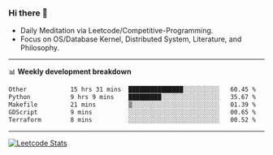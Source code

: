 ### Hi there 👋
* Daily Meditation via Leetcode/Competitive-Programming.
* Focus on OS/Database Kernel, Distributed System, Literature, and Philosophy.

-------

📊 **Weekly development breakdown**
<!--START_SECTION:waka-->

```txt
Other            15 hrs 31 mins  ███████████████░░░░░░░░░░   60.45 %
Python           9 hrs 9 mins    █████████░░░░░░░░░░░░░░░░   35.67 %
Makefile         21 mins         ▒░░░░░░░░░░░░░░░░░░░░░░░░   01.39 %
GDScript         9 mins          ░░░░░░░░░░░░░░░░░░░░░░░░░   00.65 %
Terraform        8 mins          ░░░░░░░░░░░░░░░░░░░░░░░░░   00.52 %
```

<!--END_SECTION:waka-->

-------

[![Leetcode Stats](https://leetcard.jacoblin.cool/hzhang413?font=Fira+Mono)](https://leetcode.com/fxrc)
<!-- ![image](./cyberpunk-ghost-in-the-shell.gif)
![image](./gis-archive.png) -->
